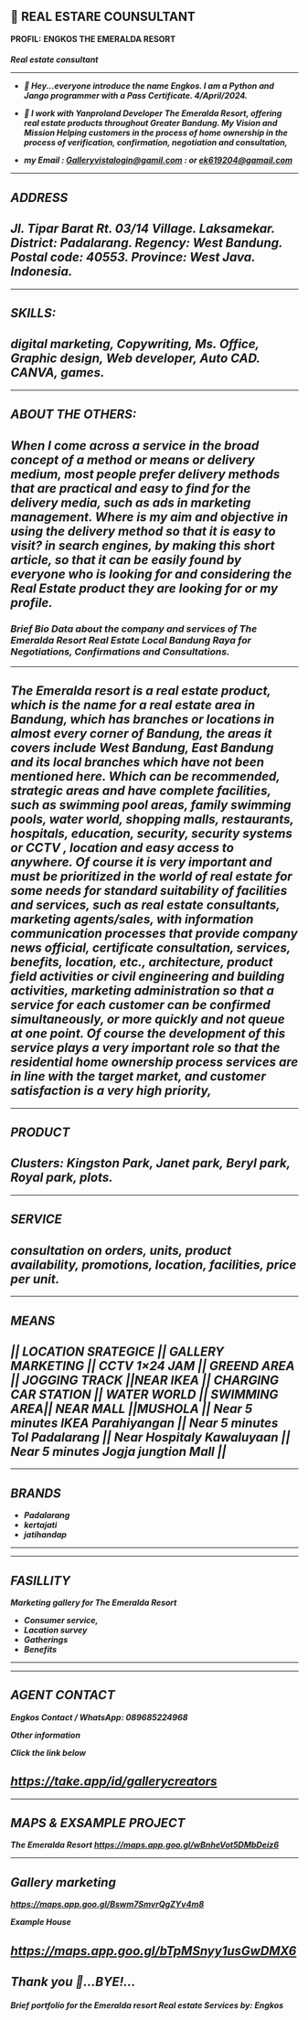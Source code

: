 👀 REAL ESTARE COUNSULTANT
---
 **PROFIL:**
**ENGKOS THE EMERALDA RESORT**
 <h5>Real estate consultant<h/h5>

--- 
-  🌱 Hey...everyone introduce the name Engkos. I am a Python and Jango programmer with a Pass Certificate. 4/April/2024.

 - 🎯 I work with Yanproland Developer **The Emeralda Resort**, offering real estate products throughout Greater Bandung. My Vision and Mission Helping customers in the process of home ownership in the process of verification, confirmation, negotiation and consultation,

-  my Email : Galleryvistalogin@gamil.com
            : or ek619204@gamail.com


---
**ADDRESS**
---

Jl. Tipar Barat Rt. 03/14 Village. Laksamekar. District: Padalarang. Regency: West Bandung. Postal code: 40553. Province: West Java. Indonesia.
 --- 

---
**SKILLS:** 
---

digital marketing, Copywriting, Ms. Office, Graphic design, Web developer, Auto CAD. CANVA, games. 
--- 
---
**ABOUT THE OTHERS:** 
---
When I come across a service in the broad concept of a method or means or delivery medium, most people prefer delivery methods that are practical and easy to find for the delivery media, such as ads in marketing management. Where is my aim and objective in using the delivery method so that it is easy to visit? in search engines, by making this short article, so that it can be easily found by everyone who is looking for and considering the Real Estate product they are looking for or my profile. 
--- 

<h3>Brief Bio Data about the company and services of The Emeralda Resort Real Estate Local Bandung Raya for Negotiations, Confirmations and Consultations.</h3>

---

 The Emeralda resort is a real estate product, which is the name for a real estate area in Bandung, which has branches or locations in almost every corner of Bandung, the areas it covers include West Bandung, East Bandung and its local branches which have not been mentioned here. Which can be recommended, strategic areas and have complete facilities, such as swimming pool areas, family swimming pools, water world, shopping malls, restaurants, hospitals, education, security, security systems or CCTV , location and easy access to anywhere. Of course it is very important and must be prioritized in the world of real estate for some needs for standard suitability of facilities and services, such as real estate consultants, marketing agents/sales, with information communication processes that provide company news official, certificate consultation, services, benefits, location, etc., architecture, product field activities or civil engineering and building activities, marketing administration so that a service for each customer can be confirmed simultaneously, or more quickly and not queue at one point. Of course the development of this service plays a very important role so that the residential home ownership process services are in line with the target market, and customer satisfaction is a very high priority,
 ---
  
---
**PRODUCT**
---

 Clusters: Kingston Park, Janet park, Beryl park, Royal park, plots.
---

---
**SERVICE**
---

consultation on orders, units, product availability, promotions, location, facilities, price per unit. 
--- 

---
**MEANS** 
---

|| LOCATION SRATEGICE || GALLERY MARKETING || CCTV 1×24 JAM || GREEND AREA || JOGGING TRACK ||NEAR IKEA || CHARGING CAR STATION || WATER WORLD || SWIMMING AREA|| NEAR MALL ||MUSHOLA || Near 5 minutes IKEA Parahiyangan || Near 5  minutes Tol Padalarang || Near Hospitaly Kawaluyaan || Near 5 minutes Jogja jungtion Mall ||
---

---
 **BRANDS**
---

 - Padalarang 
- kertajati
 - jatihandap 
--- 

---
**FASILLITY** 
---

Marketing gallery for The Emeralda Resort

 - Consumer service, 
- Lacation survey
 - Gatherings
 - Benefits 
---  

---
 **AGENT CONTACT** 
---

Engkos
 Contact / WhatsApp: 089685224968

 **Other information**

 **Click the link below** 

https://take.app/id/gallerycreators 
--- 

---
**MAPS & EXSAMPLE PROJECT** 
---

**The Emeralda Resort**
 https://maps.app.goo.gl/wBnheVot5DMbDeiz6

---
 **Gallery marketing**
---

https://maps.app.goo.gl/Bswm7SmvrQgZYv4m8 

**Example House**

https://maps.app.goo.gl/bTpMSnyy1usGwDMX6 
---
Thank you 🙏...BYE!...
---

<h5>Brief portfolio for the Emeralda resort Real estate Services
by: Engkos</h5>
 






